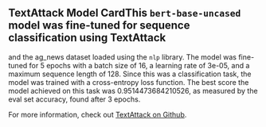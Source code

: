 ## TextAttack Model CardThis `bert-base-uncased` model was fine-tuned for sequence classification using TextAttack 
and the ag_news dataset loaded using the `nlp` library. The model was fine-tuned 
for 5 epochs with a batch size of 16, a learning 
rate of 3e-05, and a maximum sequence length of 128. 
Since this was a classification task, the model was trained with a cross-entropy loss function. 
The best score the model achieved on this task was 0.9514473684210526, as measured by the 
eval set accuracy, found after 3 epochs.

For more information, check out [TextAttack on Github](https://github.com/QData/TextAttack).

